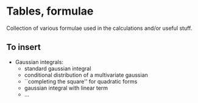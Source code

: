 # Tables, formulae

Collection of various formulae used in the calculations and/or useful stuff.

## To insert

- Gaussian integrals:
    - standard gaussian integral
    - conditional distribution of a multivariate gaussian
    - ``completing the square'' for quadratic forms
    - gaussian integral with linear term
    - ...
